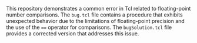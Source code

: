 This repository demonstrates a common error in Tcl related to floating-point number comparisons. The `bug.tcl` file contains a procedure that exhibits unexpected behavior due to the limitations of floating-point precision and the use of the `==` operator for comparisons. The `bugSolution.tcl` file provides a corrected version that addresses this issue.